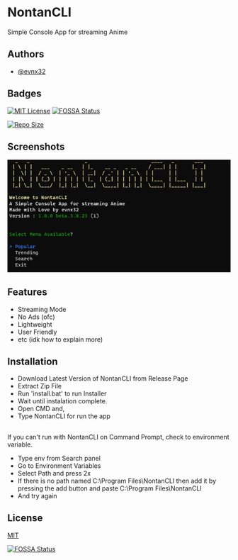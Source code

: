 # NontanCLI

Simple Console App for streaming Anime


## Authors

- [@evnx32](https://www.github.com/evnx32)


## Badges

[![MIT License](https://img.shields.io/bower/l/Mi?style=for-the-badge)](https://choosealicense.com/licenses/mit/) [![FOSSA Status](https://app.fossa.com/api/projects/git%2Bgithub.com%2Fevnx32%2FNontanCLI.svg?type=shield)](https://app.fossa.com/projects/git%2Bgithub.com%2Fevnx32%2FNontanCLI?ref=badge_shield)


[![Repo Size](https://img.shields.io/github/repo-size/evnx32/NontanCLI?style=for-the-badge)](https://img.shields.io/github/repo-size/evnx32/NontanCLI?style=for-the-badge)


## Screenshots

![App Screenshot](https://raw.githubusercontent.com/evnx32/NontanCLI/main/Image/Screenshot%202023-04-08%20081138.png)


## Features

- Streaming Mode
- No Ads (ofc)
- Lightweight
- User Friendly
- etc (idk how to explain more)


## Installation

- Download Latest Version of NontanCLI from Release Page
- Extract Zip File
- Run 'install.bat' to run Installer
- Wait until instalation complete.
- Open CMD and,
- Type NontanCLI for run the app
##

If you can't run with NontanCLI on Command Prompt, check to environment variable.

- Type env from Search panel 
- Go to Environment Variables
- Select Path and press 2x
- If there is no path named C:\Program Files\NontanCLI then add it by pressing the add button and paste C:\Program Files\NontanCLI
- And try again



## License

[MIT](https://choosealicense.com/licenses/mit/)



[![FOSSA Status](https://app.fossa.com/api/projects/git%2Bgithub.com%2Fevnx32%2FNontanCLI.svg?type=large)](https://app.fossa.com/projects/git%2Bgithub.com%2Fevnx32%2FNontanCLI?ref=badge_large)